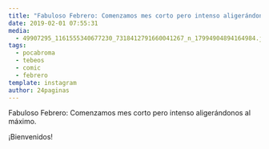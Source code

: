```yaml
---
title: "Fabuloso Febrero: Comenzamos mes corto pero intenso aligerándonos al máximo"
date: 2019-02-01 07:55:31
media: 
  - 49907295_1161555340677230_7318412791660041267_n_17994904894164984.jpg
tags: 
  - pocabroma
  - tebeos
  - comic
  - febrero
template: instagram
author: 24paginas
---
```


Fabuloso Febrero: Comenzamos mes corto pero intenso aligerándonos al máximo.

¡Bienvenidos!
